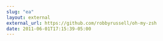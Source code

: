 ```yaml
---
slug: "ea"
layout: external
external_url: https://github.com/robbyrussell/oh-my-zsh
date: 2011-06-01T17:15:39-05:00
---
```


